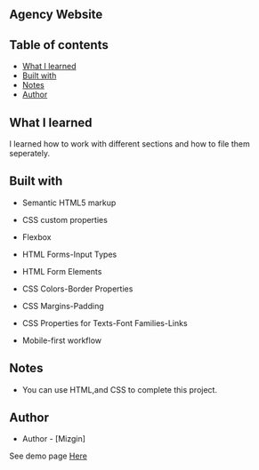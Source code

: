 ## Agency Website


## Table of contents

- [What I learned](#whatilearned)
- [Built with](builtwith)
- [Notes](notes)
- [Author](#author)

## What I learned

I learned how to work with different sections and how to file them seperately.

## Built with

- Semantic HTML5 markup

- CSS custom properties

- Flexbox

- HTML Forms-Input Types 

- HTML Form Elements

- CSS Colors-Border Properties

- CSS Margins-Padding

- CSS Properties for Texts-Font Families-Links

- Mobile-first workflow

## Notes

- You can use HTML,and CSS to complete this project.


## Author

- Author - [Mizgin]

See demo page [Here](https://agency-five-alpha.vercel.app)
